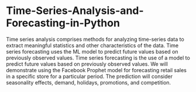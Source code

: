 # Time-Series-Analysis-and-Forecasting-in-Python
Time series analysis comprises methods for analyzing time-series data to extract meaningful statistics and other characteristics of the data. Time series forecasting uses the ML model to predict future values based on previously observed values.
Time series forecasting is the use of a model to predict future values based on previously observed values. We will demonstrate using the Facebook Prophet model for forecasting retail sales in a specific store for a particular period. The prediction will consider seasonality effects, demand, holidays, promotions, and competition.
